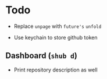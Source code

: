 # Todo

- Replace `unpage` with `future's` `unfold`

- Use keychain to store github token

## Dashboard (`shub d`)

- Print repository description as well

